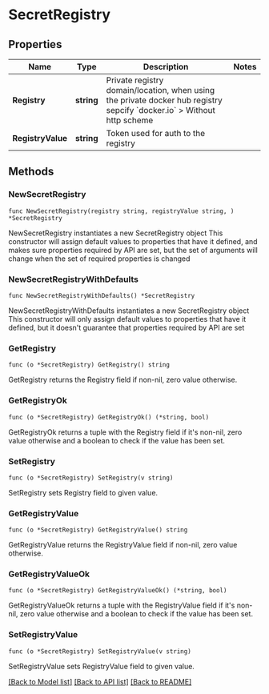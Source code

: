 # SecretRegistry

## Properties

Name | Type | Description | Notes
------------ | ------------- | ------------- | -------------
**Registry** | **string** | Private registry domain/location, when using the private docker hub registry sepcify &#x60;docker.io&#x60; &gt; Without http scheme  | 
**RegistryValue** | **string** | Token used for auth to the registry | 

## Methods

### NewSecretRegistry

`func NewSecretRegistry(registry string, registryValue string, ) *SecretRegistry`

NewSecretRegistry instantiates a new SecretRegistry object
This constructor will assign default values to properties that have it defined,
and makes sure properties required by API are set, but the set of arguments
will change when the set of required properties is changed

### NewSecretRegistryWithDefaults

`func NewSecretRegistryWithDefaults() *SecretRegistry`

NewSecretRegistryWithDefaults instantiates a new SecretRegistry object
This constructor will only assign default values to properties that have it defined,
but it doesn't guarantee that properties required by API are set

### GetRegistry

`func (o *SecretRegistry) GetRegistry() string`

GetRegistry returns the Registry field if non-nil, zero value otherwise.

### GetRegistryOk

`func (o *SecretRegistry) GetRegistryOk() (*string, bool)`

GetRegistryOk returns a tuple with the Registry field if it's non-nil, zero value otherwise
and a boolean to check if the value has been set.

### SetRegistry

`func (o *SecretRegistry) SetRegistry(v string)`

SetRegistry sets Registry field to given value.


### GetRegistryValue

`func (o *SecretRegistry) GetRegistryValue() string`

GetRegistryValue returns the RegistryValue field if non-nil, zero value otherwise.

### GetRegistryValueOk

`func (o *SecretRegistry) GetRegistryValueOk() (*string, bool)`

GetRegistryValueOk returns a tuple with the RegistryValue field if it's non-nil, zero value otherwise
and a boolean to check if the value has been set.

### SetRegistryValue

`func (o *SecretRegistry) SetRegistryValue(v string)`

SetRegistryValue sets RegistryValue field to given value.



[[Back to Model list]](../README.md#documentation-for-models) [[Back to API list]](../README.md#documentation-for-api-endpoints) [[Back to README]](../README.md)


